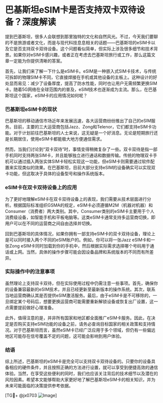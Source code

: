 # 巴基斯坦eSIM卡是否支持双卡双待设备？深度解读

提到巴基斯坦，很多人会联想到那里独特的文化和自然风光。不过，今天我们要聊的不是旅游或者文化，而是与现代科技息息相关的话题——巴基斯坦的eSIM卡以及它是否支持双卡双待设备。这个问题看似简单，但实际上涉及很多细节和技术背景。如果你对eSIM卡感兴趣，或者正在考虑去巴基斯坦旅行或工作，那么这篇文章一定能为你提供清晰的答案。

首先，让我们来了解一下什么是eSIM卡。eSIM是一种嵌入式SIM卡技术，与传统可拆卸的物理SIM卡不同，它直接焊接在手机或其他设备的主板上。这种设计的好处显而易见：减少了设备厚度，提高了防水性能，同时也让用户无需频繁更换SIM卡。随着5G网络在全球范围内的普及，eSIM技术也逐渐成为主流。那么，在巴基斯坦这个国家，eSIM卡的应用情况如何呢？

### 巴基斯坦eSIM卡的现状

巴基斯坦的移动通信市场近年来发展迅速，各大运营商纷纷推出了自己的eSIM服务。目前，主要的三大运营商包括Jazz、Zong和Telenor，它们都支持eSIM卡功能。对于计划前往巴基斯坦的人士来说，这无疑是一个好消息。无论是短期旅行还是长期居住，使用eSIM卡都能极大地方便通信需求。

然而，当我们讨论到“双卡双待”时，事情变得稍微复杂了一些。双卡双待是指一部手机同时支持两张SIM卡，并且能够独立进行通话和数据传输。传统的物理双卡手机可以通过插入两张实体SIM卡轻松实现这一功能，但eSIM卡则需要通过软件配置来实现类似的效果。在巴基斯坦，目前大部分支持eSIM的设备确实可以实现双卡功能，但这取决于具体的设备型号和操作系统版本。

### eSIM卡在双卡双待设备上的应用

为了更好地理解eSIM卡在双卡双待设备上的表现，我们需要从技术层面进行分析。根据国际标准组织GSMA的规定，eSIM卡必须遵循M2M（机器对机器）和Consumer（消费者）两大类别。其中，Consumer类别的eSIM卡主要用于个人消费级设备，如智能手机和平板电脑等。这类eSIM卡通常支持多运营商切换，即用户可以在不同的运营商之间自由选择并切换。

回到巴基斯坦的具体情况，如果你拥有一部支持eSIM卡的双卡双待设备，理论上是可以同时接入两个不同的eSIM账户的。例如，你可以将一张Jazz eSIM卡和一张Zong eSIM卡同时加载到你的手机中，然后根据实际需求选择哪个号码用于通话或上网。当然，具体的操作步骤可能会因设备品牌和系统版本的不同而有所差异。

### 实际操作中的注意事项

虽然理论上支持双卡双待，但在实际使用过程中仍需注意一些事项。首先，确保你的设备兼容最新的eSIM技术，并且已经更新至最新版本的操作系统。其次，联系当地运营商确认其是否提供eSIM激活服务。最后，由于eSIM卡是不可移除的，一旦绑定某个号码后，想要更换运营商可能需要重新解锁设备或恢复出厂设置，这一点需要提前做好心理准备。

此外，值得注意的是，并非所有国家和地区都全面推广eSIM卡服务。因此，在决定是否购买支持eSIM功能的设备之前，请务必查询目标国家的相关政策和支持情况。对于巴基斯坦而言，虽然eSIM卡已经广泛应用于多个领域，但仍有一些偏远地区可能存在信号覆盖不足的问题，这可能会影响到用户体验。

### 结语

综上所述，巴基斯坦的eSIM卡是完全可以支持双卡双待设备的。只要你的设备具备相应的硬件条件，并且按照正确的方法进行设置，就可以享受到便捷高效的通信体验。当然，在享受这些便利的同时，我们也应该关注背后的技术细节以及潜在的风险因素。希望本文能够帮助大家更好地了解巴基斯坦eSIM卡的相关知识，并为未来可能面临的决策提供参考依据。

[TG💪+ @jx0703 ![Image](https://github.com/user-attachments/assets/dbca1d08-cadb-493c-b0ec-ad6f7a83f270)]